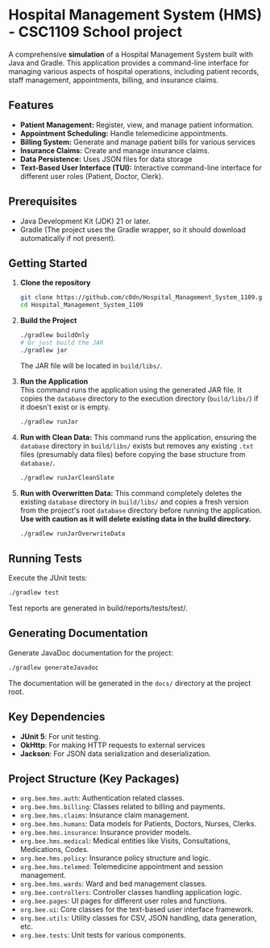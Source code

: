 # Hospital Management System (HMS) - CSC1109 School project

A comprehensive **simulation** of a Hospital Management System built with Java and Gradle. 
This application provides a command-line interface for managing various aspects of hospital operations, including
patient records, staff management, appointments, billing, and insurance claims.

## Features

* **Patient Management:** Register, view, and manage patient information.
* **Appointment Scheduling:** Handle telemedicine appointments.
* **Billing System:** Generate and manage patient bills for various services 
* **Insurance Claims:** Create and manage insurance claims.
* **Data Persistence:** Uses JSON files for data storage
* **Text-Based User Interface (TUI):** Interactive command-line interface for different user roles (Patient, Doctor, Clerk).

## Prerequisites

* Java Development Kit (JDK) 21 or later.
* Gradle (The project uses the Gradle wrapper, so it should download automatically if not present).

## Getting Started

1.  **Clone the repository**
    ```bash
    git clone https://github.com/c0dn/Hospital_Management_System_1109.git
    cd Hospital_Management_System_1109
    ```

2.  **Build the Project**
    ```bash
    ./gradlew buildOnly
    # Or just build the JAR
    ./gradlew jar
    ```
    The JAR file will be located in `build/libs/`.

3.  **Run the Application** \
    This command runs the application using the generated JAR file. It copies the `database` directory to the execution directory (`build/libs/`) if it doesn't exist or is empty.
    ```bash
    ./gradlew runJar
    ```

4.  **Run with Clean Data:**
    This command runs the application, ensuring the `database` directory in `build/libs/` exists but removes any existing `.txt` files (presumably data files) before copying the base structure from `database/`.
    ```bash
    ./gradlew runJarCleanSlate
    ```

5.  **Run with Overwritten Data:**
    This command completely deletes the existing `database` directory in `build/libs/` and copies a fresh version from the project's root `database` directory before running the application. **Use with caution as it will delete existing data in the build directory.**
    ```bash
    ./gradlew runJarOverwriteData
    ```

## Running Tests

Execute the JUnit tests:
```bash
./gradlew test
```
Test reports are generated in build/reports/tests/test/.

## Generating Documentation

Generate JavaDoc documentation for the project:
```bash
./gradlew generateJavadoc
```
The documentation will be generated in the `docs/` directory at the project root.

## Key Dependencies

* **JUnit 5**: For unit testing.
* **OkHttp**: For making HTTP requests to external services
* **Jackson**: For JSON data serialization and deserialization.

## Project Structure (Key Packages)

* `org.bee.hms.auth`: Authentication related classes.
* `org.bee.hms.billing`: Classes related to billing and payments.
* `org.bee.hms.claims`: Insurance claim management.
* `org.bee.hms.humans`: Data models for Patients, Doctors, Nurses, Clerks.
* `org.bee.hms.insurance`: Insurance provider models.
* `org.bee.hms.medical`: Medical entities like Visits, Consultations, Medications, Codes.
* `org.bee.hms.policy`: Insurance policy structure and logic.
* `org.bee.hms.telemed`: Telemedicine appointment and session management.
* `org.bee.hms.wards`: Ward and bed management classes.
* `org.bee.controllers`: Controller classes handling application logic.
* `org.bee.pages`: UI pages for different user roles and functions.
* `org.bee.ui`: Core classes for the text-based user interface framework.
* `org.bee.utils`: Utility classes for CSV, JSON handling, data generation, etc.
* `org.bee.tests`: Unit tests for various components.
